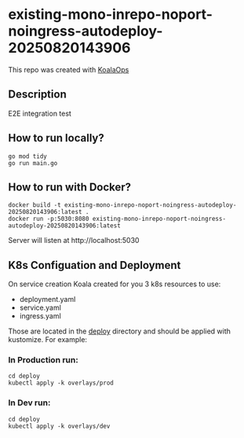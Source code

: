 # existing-mono-inrepo-noport-noingress-autodeploy-20250820143906

This repo was created with [KoalaOps](https://app.koalaops.com/)

## Description

E2E integration test

## How to run locally?

```
go mod tidy
go run main.go
```

## How to run with Docker?

```
docker build -t existing-mono-inrepo-noport-noingress-autodeploy-20250820143906:latest .
docker run -p:5030:8080 existing-mono-inrepo-noport-noingress-autodeploy-20250820143906:latest
```

Server will listen at http://localhost:5030

## K8s Configuation and Deployment

On service creation Koala created for you 3 k8s resources to use:

- deployment.yaml
- service.yaml
- ingress.yaml

Those are located in the [deploy](deploy) directory and should be applied with kustomize. For example:

### In Production run: 

```
cd deploy
kubectl apply -k overlays/prod
```

### In Dev run: 

```
cd deploy
kubectl apply -k overlays/dev
```

